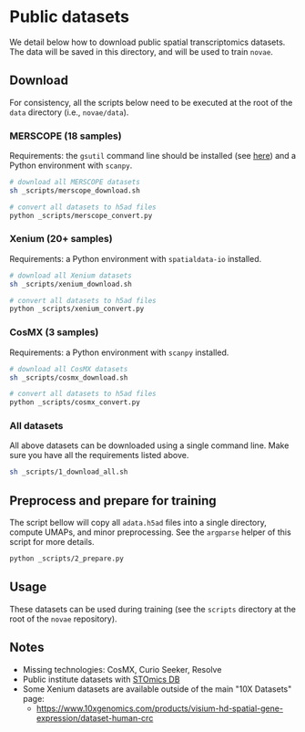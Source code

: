 # Public datasets

We detail below how to download public spatial transcriptomics datasets. The data will be saved in this directory, and will be used to train `novae`.

## Download

For consistency, all the scripts below need to be executed at the root of the `data` directory (i.e., `novae/data`).

### MERSCOPE (18 samples)

Requirements: the `gsutil` command line should be installed (see [here](https://cloud.google.com/storage/docs/gsutil_install)) and a Python environment with `scanpy`.

```sh
# download all MERSCOPE datasets
sh _scripts/merscope_download.sh

# convert all datasets to h5ad files
python _scripts/merscope_convert.py
```

### Xenium (20+ samples)

Requirements: a Python environment with `spatialdata-io` installed.

```sh
# download all Xenium datasets
sh _scripts/xenium_download.sh

# convert all datasets to h5ad files
python _scripts/xenium_convert.py
```

### CosMX (3 samples)

Requirements: a Python environment with `scanpy` installed.

```sh
# download all CosMX datasets
sh _scripts/cosmx_download.sh

# convert all datasets to h5ad files
python _scripts/cosmx_convert.py
```

### All datasets

All above datasets can be downloaded using a single command line. Make sure you have all the requirements listed above.

```sh
sh _scripts/1_download_all.sh
```

## Preprocess and prepare for training

The script bellow will copy all `adata.h5ad` files into a single directory, compute UMAPs, and minor preprocessing. See the `argparse` helper of this script for more details.

```sh
python _scripts/2_prepare.py
```

## Usage

These datasets can be used during training (see the `scripts` directory at the root of the `novae` repository).

## Notes
- Missing technologies: CosMX, Curio Seeker, Resolve
- Public institute datasets with [STOmics DB](https://db.cngb.org/stomics/)
- Some Xenium datasets are available outside of the main "10X Datasets" page:
  - https://www.10xgenomics.com/products/visium-hd-spatial-gene-expression/dataset-human-crc
